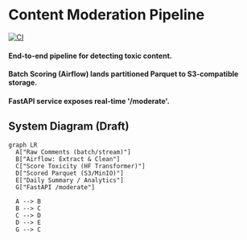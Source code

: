 # Content Moderation Pipeline
[![CI](https://github.com/dansheikh28/content-moderation-pipeline/actions/workflows/ci.yml/badge.svg)](https://github.com/dansheikh28/content-moderation-pipeline/actions/workflows/ci.yml)


#### End-to-end pipeline for detecting toxic content.

#### Batch Scoring (Airflow) lands partitioned Parquet to S3-compatible storage.

#### FastAPI service exposes real-time '/moderate'.

## System Diagram (Draft)

```mermaid
graph LR
  A["Raw Comments (batch/stream)"]
  B["Airflow: Extract & Clean"]
  C["Score Toxicity (HF Transformer)"]
  D["Scored Parquet (S3/MinIO)"]
  E["Daily Summary / Analytics"]
  G["FastAPI /moderate"]

  A --> B
  B --> C
  C --> D
  D --> E
  G --> C
